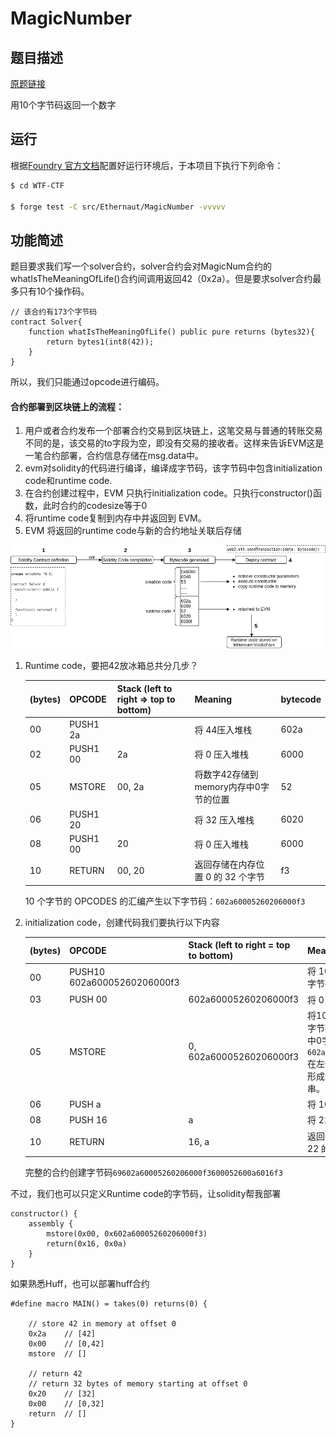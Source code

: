 # MagicNumber

## 题目描述

[原题链接](https://ethernaut.openzeppelin.com/level/0xFe18db6501719Ab506683656AAf2F80243F8D0c0)

用10个字节码返回一个数字

## 运行

根据[Foundry 官方文档](https://getfoundry.sh/)配置好运行环境后，于本项目下执行下列命令：

```sh
$ cd WTF-CTF

$ forge test -C src/Ethernaut/MagicNumber -vvvvv
```

## 功能简述

题目要求我们写一个solver合约，solver合约会对MagicNum合约的whatIsTheMeaningOfLife()合约间调用返回42（0x2a）。但是要求solver合约最多只有10个操作码。

```solidity
// 该合约有173个字节码
contract Solver{
    function whatIsTheMeaningOfLife() public pure returns (bytes32){
        return bytes1(int8(42));
    }
}
```

所以，我们只能通过opcode进行编码。

#### 合约部署到区块链上的流程：

1. 用户或者合约发布一个部署合约交易到区块链上，这笔交易与普通的转账交易不同的是，该交易的to字段为空，即没有交易的接收者。这样来告诉EVM这是一笔合约部署，合约信息存储在msg.data中。
2. evm对solidity的代码进行编译，编译成字节码，该字节码中包含initialization code和runtime code.
3. 在合约创建过程中，EVM 只执行initialization code。只执行constructor()函数，此时合约的codesize等于0
4. 将runtime code复制到内存中并返回到 EVM。
5. EVM 将返回的runtime code与新的合约地址关联后存储

[![contractCreationWorkflow](./image/contractCreationWorkflow.png)](https://github.com/Big-Aaron/ethernaut/blob/main/18.MagicNumber/contractCreationWorkflow.png)

1. Runtime code，要把42放冰箱总共分几步？

    | (bytes) | OPCODE   | Stack (left to right => top to bottom) | Meaning                               | bytecode |
    | ------- | :------- | -------------------------------------- | ------------------------------------- | -------- |
    | 00      | PUSH1 2a |                                        | 将 44压入堆栈                         | 602a     |
    | 02      | PUSH1 00 | 2a                                     | 将 0 压入堆栈                         | 6000     |
    | 05      | MSTORE   | 00, 2a                                 | 将数字42存储到memory内存中0字节的位置 | 52       |
    | 06      | PUSH1 20 |                                        | 将 32 压入堆栈                        | 6020     |
    | 08      | PUSH1 00 | 20                                     | 将 0 压入堆栈                         | 6000     |
    | 10      | RETURN   | 00, 20                                 | 返回存储在内存位置 0 的 32 个字节     | f3       |

     10 个字节的 OPCODES 的汇编产生以下字节码：`602a60005260206000f3`

2. initialization code，创建代码我们要执行以下内容

    | (bytes) | OPCODE                      | Stack (left to right = top to bottom) | Meaning                                                      | bytecode               |
    | ------- | --------------------------- | ------------------------------------- | ------------------------------------------------------------ | ---------------------- |
    | 00      | PUSH10 602a60005260206000f3 |                                       | 将 10 个字节的运行时字节码压入堆栈，                         | 69602a60005260206000f3 |
    | 03      | PUSH 00                     | 602a60005260206000f3                  | 将 0 压入堆栈                                                | 6000                   |
    | 05      | MSTORE                      | 0, 602a60005260206000f3               | 将10 个字节的运行时字节码到memory内存中0字节的位置，这将`602a60005260206000f3`在左侧填充 22 个零以形成 32 字节长的字节串。 | 52                     |
    | 06      | PUSH a                      |                                       | 将 10 压入堆栈                                               | 600a                   |
    | 08      | PUSH 16                     | a                                     | 将 22 压入堆栈                                               | 6016                   |
    | 10      | RETURN                      | 16, a                                 | 返回存储在内存位置 22 的 10 个字节                           | f3                     |

    完整的合约创建字节码`69602a60005260206000f3600052600a6016f3`



不过，我们也可以只定义Runtime code的字节码，让solidity帮我部署

```solidity
constructor() {
	assembly {
		mstore(0x00, 0x602a60005260206000f3)
		return(0x16, 0x0a)
	}
}
```

如果熟悉Huff，也可以部署huff合约

```solidity
#define macro MAIN() = takes(0) returns(0) {
    
    // store 42 in memory at offset 0
    0x2a    // [42]
    0x00    // [0,42]
    mstore  // []

    // return 42
    // return 32 bytes of memory starting at offset 0
    0x20    // [32]
    0x00    // [0,32]
    return  // []
}
```


